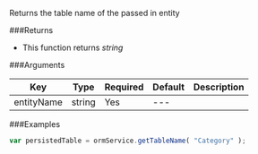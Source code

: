 Returns the table name of the passed in entity


###Returns

* This function returns *string*


###Arguments

| Key | Type | Required | Default | Description |
| --- | --- | --- | --- | --- |
| entityName | string | Yes | --- |  |

###Examples

```javascript
var persistedTable = ormService.getTableName( "Category" );
```


